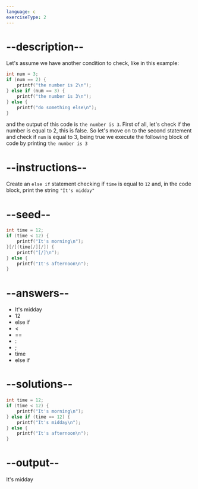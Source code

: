 ```yaml
---
language: c
exerciseType: 2
---
```


# --description--

Let's assume we have another condition to check, like in this example:
```c
int num = 3;
if (num == 2) {
	printf("the number is 2\n");
} else if (num == 3) {
	printf("the number is 3\n");
} else {
	printf("do something else\n");
}
```
and the output of this code is `the number is 3`.
First of all, let's check if the number is equal to 2, this is false.
So let's move on to the second statement and check if `num` is equal to 3, being true we execute the following block of code by printing `the number is 3`

# --instructions--

Create an `else if` statement checking if `time` is equal to `12` and, in the code block, print the string `"It's midday"`

# --seed--

```c
int time = 12;
if (time < 12) {
    printf("It's morning\n");
}[/](time[/][/]) {
    printf("[/]\n");
} else {
    printf("It's afternoon\n");
}
```

# --answers--

- It's midday
- 12
-  else if 
-  < 
-  == 
- :
- ;
- time
-  else if 

# --solutions--

```c
int time = 12;
if (time < 12) {
    printf("It's morning\n");
} else if (time == 12) {
    printf("It's midday\n");
} else {
    printf("It's afternoon\n");
}
```

# --output--

It's midday
